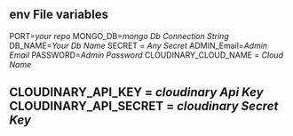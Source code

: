env File variables
-----------------------------------------------------------------------------------------
PORT=*your repo*
MONGO_DB=*mongo Db Connection String* 
DB_NAME=*Your Db Name*
SECRET = *Any Secret*
ADMIN_Email=*Admin Email*
PASSWORD=*Admin Password*
CLOUDINARY_CLOUD_NAME = *Cloud Name*

CLOUDINARY_API_KEY = *cloudinary Api Key*
CLOUDINARY_API_SECRET = *cloudinary Secret Key*
------------------------------------------------------------------------------------------